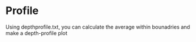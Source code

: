 # Profile
Using depthprofile.txt, you can calculate the average within bounadries and make a depth-profile plot